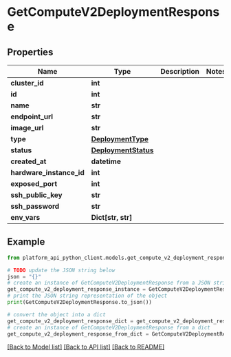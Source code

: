 # GetComputeV2DeploymentResponse


## Properties

Name | Type | Description | Notes
------------ | ------------- | ------------- | -------------
**cluster_id** | **int** |  | 
**id** | **int** |  | 
**name** | **str** |  | 
**endpoint_url** | **str** |  | 
**image_url** | **str** |  | 
**type** | [**DeploymentType**](DeploymentType.md) |  | 
**status** | [**DeploymentStatus**](DeploymentStatus.md) |  | 
**created_at** | **datetime** |  | 
**hardware_instance_id** | **int** |  | 
**exposed_port** | **int** |  | 
**ssh_public_key** | **str** |  | 
**ssh_password** | **str** |  | 
**env_vars** | **Dict[str, str]** |  | 

## Example

```python
from platform_api_python_client.models.get_compute_v2_deployment_response import GetComputeV2DeploymentResponse

# TODO update the JSON string below
json = "{}"
# create an instance of GetComputeV2DeploymentResponse from a JSON string
get_compute_v2_deployment_response_instance = GetComputeV2DeploymentResponse.from_json(json)
# print the JSON string representation of the object
print(GetComputeV2DeploymentResponse.to_json())

# convert the object into a dict
get_compute_v2_deployment_response_dict = get_compute_v2_deployment_response_instance.to_dict()
# create an instance of GetComputeV2DeploymentResponse from a dict
get_compute_v2_deployment_response_from_dict = GetComputeV2DeploymentResponse.from_dict(get_compute_v2_deployment_response_dict)
```
[[Back to Model list]](../README.md#documentation-for-models) [[Back to API list]](../README.md#documentation-for-api-endpoints) [[Back to README]](../README.md)


